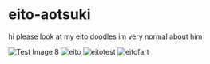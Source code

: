 # eito-aotsuki
hi please look at my eito doodles  im very normal about him

![Test Image 8](https://media.discordapp.net/attachments/716326259751125022/1389216119356784840/Untitled18_20250630122020.png?ex=6863cfd5&is=68627e55&hm=630191c2959cdd557bb2e495e3fc52dd46f3e0c13ae90969d8b5cb777af8d4f1&=&format=webp&quality=lossless&width=536&height=471)
![eito](https://media.discordapp.net/attachments/716326259751125022/1389216119017050202/Screenshot_2025-06-30_4.53.17_PM.webp?ex=6863cfd5&is=68627e55&hm=540f6aa51d7e04a260b173aae5bc12e66661c436446275c7d72c94140727b7f3&=&format=webp)
![eitotest](https://media.discordapp.net/attachments/716326259751125022/1389216118723444746/Screenshot_2025-06-30_4.53.11_PM.webp?ex=6863cfd5&is=68627e55&hm=ab6f71e968cc0b58c3b525957125ad71a170ddda273b4022ea53e69b03694eaa&=&format=webp)
![eitofart](https://media.discordapp.net/attachments/716326259751125022/1389216117779726397/Screenshot_2025-06-30_4.54.34_PM.webp?ex=6863cfd4&is=68627e54&hm=fd4ba12de8dda0d6548c2e4934623e230b1bee0182366232677662a953bc6704&=&format=webp)

